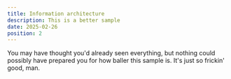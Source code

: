 ```yaml
---
title: Information architecture
description: This is a better sample
date: 2025-02-26
position: 2
---
```


You may have thought you'd already seen everything, but nothing could possibly have prepared you for how baller this sample is. It's just so frickin' good, man.